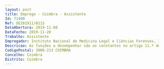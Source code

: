 ```yaml
--- 
layout: post
title: Emprego - Coimbra - Assistente
Id: 71499
Ref: OE201911/0115
DataAbertura: 2019-11-08
DataFecho: 2019-11-20
Trabalho: Assistente
Empregador: Instituto Nacional de Medicina Legal e Ciências Forenses, I.P.
Descricao: As funções a desempenhar são as constantes no artigo 11.º do Decreto  Lei n.º 177 2009, de4 de agosto.
CodigoPostal: 3000-213 COIMBRA
Concelho: Coimbra
Distrito: Coimbra
--- 
```


